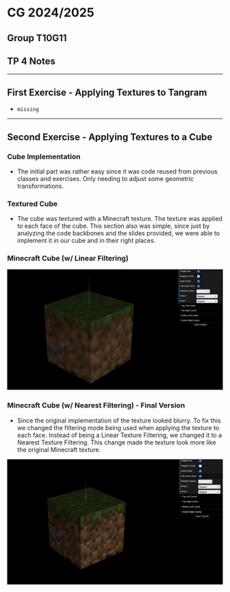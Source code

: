 # CG 2024/2025

## Group T10G11

## TP 4 Notes

---
## First Exercise - Applying Textures to Tangram

- `missing`

---

## Second Exercise - Applying Textures to a Cube

### Cube Implementation

- The initial part was rather easy since it was code reused from previous classes and exercises. Only needing to adjust some geometric transformations.

### Textured Cube

- The cube was textured with a Minecraft texture. The texture was applied to each face of the cube. This section also was simple, since just by analyzing the code backbones and the slides provided, we were able to implement it in our cube and in their right places.

### Minecraft Cube (w/ Linear Filtering)

![cg-t10g11-tp4-2.png](screenshots/cg-t10g11-tp4-2.png)

### Minecraft Cube (w/ Nearest Filtering) - Final Version

- Since the original implementation of the texture looked blurry. To fix this we changed the filtering mode being used when applying the texture to each face. Instead of being a Linear Texture Filtering, we changed it to a Nearest Texture Filtering. This change made the texture look more like the original Minecraft texture.

![cg-t10g11-tp4-3.png](screenshots/cg-t10g11-tp4-3.png)
